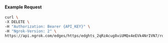 <!-- Code generated for API Clients. DO NOT EDIT. -->

#### Example Request

```bash
curl \
-X DELETE \
-H "Authorization: Bearer {API_KEY}" \
-H "Ngrok-Version: 2" \
https://api.ngrok.com/edges/https/edghts_2qRzAcug8viUMQx4eEVk4NrIVN7/routes/edghtsrt_2qRzAgdsJlOTMZBtr01EbQtUghU/compression
```
